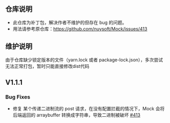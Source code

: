 ## 仓库说明

-   此仓库为补丁包，解决作者不维护的但存在 bug 的问题。
-   用法请参考原仓库：https://github.com/nuysoft/Mock/issues/413


## 维护说明

由于仓库缺少锁定版本的文件（yarn.lock 或者 package-lock.json），多次尝试无法正常打包，暂时只能直接修改dist代码

## V1.1.1

### Bug Fixes

-   修复 某个传递二进制流的 post 请求，在没有配置拦截的情况下，Mock 会将后端返回的 arraybuffer 转换成字符串，导致二进制被破坏 [#413](https://github.com/nuysoft/Mock/issues/413)
